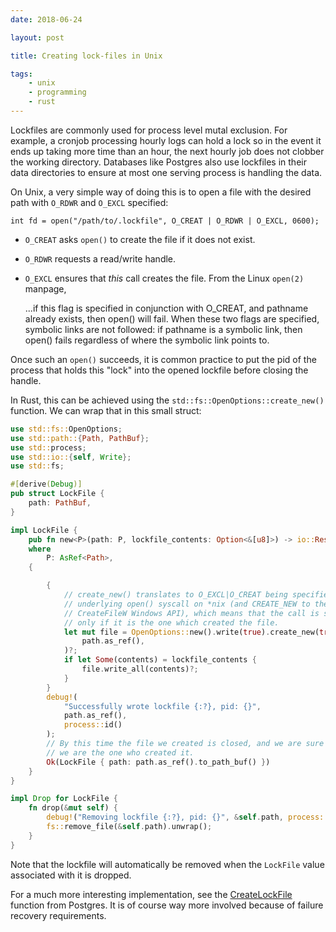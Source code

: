 ```yaml
---
date: 2018-06-24

layout: post

title: Creating lock-files in Unix

tags:
    - unix
    - programming
    - rust
---
```


Lockfiles are commonly used for process level mutal exclusion. For example, a
cronjob processing hourly logs can hold a lock so in the event it ends up taking
more time than an hour, the next hourly job does not clobber the working
directory. Databases like Postgres also use lockfiles in their data directories
to ensure at most one serving process is handling the data.

On Unix, a very simple way of doing this is to open a file with the desired path
with `O_RDWR` and `O_EXCL` specified:

    int fd = open("/path/to/.lockfile", O_CREAT | O_RDWR | O_EXCL, 0600);


- `O_CREAT` asks `open()` to create the file if it does not exist.
- `O_RDWR` requests a read/write handle.
- `O_EXCL` ensures that _this_ call creates the file. From the Linux `open(2)`
  manpage,
  
  ...if this flag is specified in conjunction with O_CREAT, and pathname
  already exists, then open() will fail. When these two flags are specified,
  symbolic links are not followed: if pathname is a symbolic link, then open()
  fails regardless of where the symbolic link points to.


Once such an `open()` succeeds, it is common practice to put the pid of the
process that holds this "lock" into the opened lockfile before closing the
handle.

In Rust, this can be achieved using the `std::fs::OpenOptions::create_new()`
function. We can wrap that in this small struct:
```rust
use std::fs::OpenOptions;
use std::path::{Path, PathBuf};
use std::process;
use std::io::{self, Write};
use std::fs;

#[derive(Debug)]
pub struct LockFile {
    path: PathBuf,
}

impl LockFile {
    pub fn new<P>(path: P, lockfile_contents: Option<&[u8]>) -> io::Result<LockFile>
    where
        P: AsRef<Path>,
    {

        {
            // create_new() translates to O_EXCL|O_CREAT being specified to the
            // underlying open() syscall on *nix (and CREATE_NEW to the
            // CreateFileW Windows API), which means that the call is successful
            // only if it is the one which created the file.
            let mut file = OpenOptions::new().write(true).create_new(true).open(
                path.as_ref(),
            )?;
            if let Some(contents) = lockfile_contents {
                file.write_all(contents)?;
            }
        }
        debug!(
            "Successfully wrote lockfile {:?}, pid: {}",
            path.as_ref(),
            process::id()
        );
        // By this time the file we created is closed, and we are sure that
        // we are the one who created it.
        Ok(LockFile { path: path.as_ref().to_path_buf() })
    }
}

impl Drop for LockFile {
    fn drop(&mut self) {
        debug!("Removing lockfile {:?}, pid: {}", &self.path, process::id());
        fs::remove_file(&self.path).unwrap();
    }
}
```


Note that the lockfile will automatically be removed when the `LockFile` value
associated with it is dropped.

For a much more interesting implementation, see the [CreateLockFile][1] function
from Postgres. It is of course way more involved because of failure recovery
requirements.


[1]: https://github.com/postgres/postgres/blob/c37b3d08ca6873f9d4eaf24c72a90a550970cbb8/src/backend/utils/init/miscinit.c#L864

